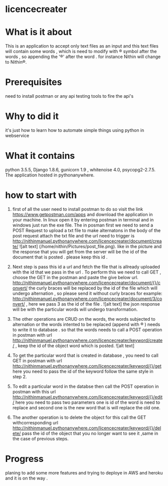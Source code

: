 # licencecreater
# What is it about 
  This is an application to accept only text files as an input and this text files will contain some words , which is need to 
  modify with ® symbol after the words , so appending the '®' after the word . for instance Nithin will change to Nithin®.
# Prerequisites
  need to install postman or any api testing tools to fire the api's
# Why to did it 
 it's just how to learn how to automate simple things using python in webservice
# What it contains
  python 3.5.5, Django 1.8.6, gunicorn 1.9 , whitenoise 4.0, psycopg2-2.7.5. The application hosted in pythonanywhere.
# how to start with 
  1) first of all the user need to install postman to do so visit the link  https://www.getpostman.com/apps and download the 
   application in your machine. In linux open it by entering postman in terminal and in windows just run the exe file. The      in posman first we need to send a POST Request to upload a txt file to make alternatons in the body of the post request 
   attach the txt file and the url need to trigger is http://nithinmanuel.pythonanywhere.com/licencecreater/document/create/ 
  ![alt text] (/home/nithin/Pictures/post_file.png). like in the picture and the response that you will get from the server
  will be the id of the document that is posted . please keep this id .
  
 2) Next step is pass this id a url and fetch the file that is allready uploaded with the id that we pass in the url . To         perform this we need to call GET , choose the GET in the postman and paste the give below url.                http://nithinmanuel.pythonanywhere.com/licencecreater/document/{}/convert/  the curly braces will be replaced by the id 
  of the file which will undergo alternation , so please send it without curly braces for example: http://nithinmanuel.pythonanywhere.com/licencecreater/document/3/convert/ , here we pass 3 as the id of the file . 
  ![alt text] 
  the json response will be with the particular words will undergo transformation.
  
  3) The other operations are CRUD on the words, the words subjected to alternation or the words intented to be replaced (append with ® ) needs to write it to database . so that the words needs to call a POST operation in postman with url  http://nithinmanuel.pythonanywhere.com/licencecreater/keyword/create/  , keep the id of the object word which is posted.
   ![alt text]
 4) To get the particular word that is created in database , you need to call GET in postman with url
 http://nithinmanuel.pythonanywhere.com/licencecreater/keyword/{}/get   here you need to pass the id of the keyword  follow the same style in step 2.
 5) To edit a particular word in the databse then call the POST operation in postman with this url http://nithinmanuel.pythonanywhere.com/licencecreater/keyword/{}/edit/ here you need to pass two parameters one is id of the word is need to replace and second one is the new word that is will replace the old one. 
 
 6) The another operation is to delete the object for this call the GET withcorresponding url http://nithinmanuel.pythonanywhere.com/licencecreater/keyword/{}/delete/ pass the id of the object that you no longer want to see it ,same in the case of previous steps.
 
 # Progress
 planing to add some more features and trying to deploye in AWS and heroku and it is on the way . 
 
 
  


 

 
